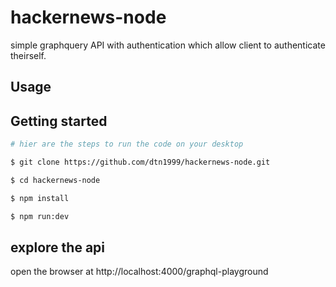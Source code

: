 # hackernews-node
  simple graphquery API with authentication which allow client to authenticate theirself. 


## Usage

## Getting started

```bash
# hier are the steps to run the code on your desktop

$ git clone https://github.com/dtn1999/hackernews-node.git

$ cd hackernews-node

$ npm install

$ npm run:dev
```

## explore the api

open the browser at http://localhost:4000/graphql-playground
